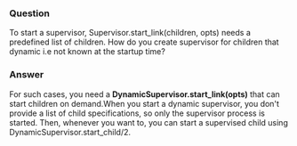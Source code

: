 ### Question
To start a supervisor, Supervisor.start\_link(children, opts) needs a
predefined list of children. How do you create supervisor for children
that dynamic i.e not known at the startup time?


### Answer
<div>

<div>

<div>

<div>

For such cases, you need a **DynamicSupervisor.start\_link(opts)** that
can start children on demand.When you start a dynamic supervisor, you
don't provide a list of child specifications, so only the supervisor
process is started. Then, whenever you want to, you can start a
supervised child using DynamicSupervisor.start\_child/2. 

</div>

</div>

</div>

</div>


